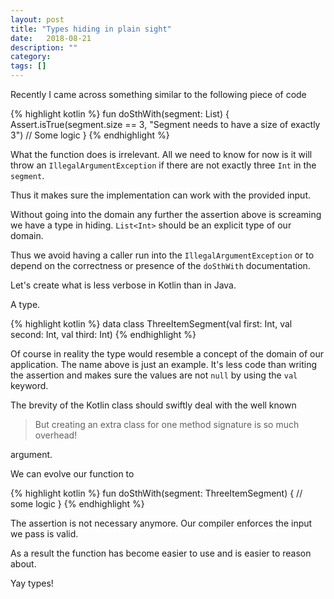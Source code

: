 ```yaml
---
layout: post
title: "Types hiding in plain sight"
date:   2018-08-21
description: ""
category:
tags: []
---
```


Recently I came across something similar to the following piece of code

{% highlight kotlin %}
fun doSthWith(segment: List<Int>) {
    Assert.isTrue(segment.size == 3,
      "Segment needs to have a size of exactly 3")
    // Some logic 
}
{% endhighlight %}

What the function does is irrelevant. All we need to know for now is it will throw an `IllegalArgumentException` if there are not exactly three `Int` in the `segment`.

Thus it makes sure the implementation can work with the provided input.

Without going into the domain any further the assertion above is screaming we have a type in hiding. `List<Int>` should be an explicit type of our domain.

Thus we avoid having a caller run into the `IllegalArgumentException` or to depend on the correctness or presence of the `doSthWith` documentation.

Let's create what is less verbose in Kotlin than in Java.

A type.

{% highlight kotlin %}
data class ThreeItemSegment(val first: Int,
                            val second: Int,
                            val third: Int)
{% endhighlight %}

Of course in reality the type would resemble a concept of the domain of our application. The name above is just an example. It's less code than writing the assertion and makes sure the values are not `null` by using the `val` keyword.

The brevity of the Kotlin class should swiftly deal with the well known

> But creating an extra class for one method signature is so much overhead!

argument.

We can evolve our function to

{% highlight kotlin %}
fun doSthWith(segment: ThreeItemSegment) {
    // some logic
}
{% endhighlight %}

The assertion is not necessary anymore. Our compiler enforces the input we pass is valid.

As a result the function has become easier to use and is easier to reason about.

Yay types!

